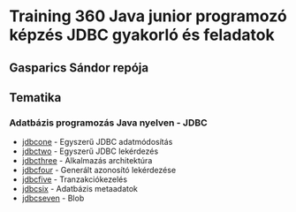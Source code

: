 # Training 360 Java junior programozó képzés JDBC gyakorló és feladatok
## Gasparics Sándor repója

## Tematika

### Adatbázis programozás Java nyelven - JDBC
* [jdbcone](src/main/java/jdbcone/) - Egyszerű JDBC adatmódosítás
* [jdbctwo](src/main/java/jdbctwo/) - Egyszerű JDBC lekérdezés
* [jdbcthree](src/main/java/jdbcthree/) - Alkalmazás architektúra
* [jdbcfour](src/main/java/jdbcfour/) - Generált azonosító lekérdezése
* [jdbcfive](src/main/java/jdbcfive/) - Tranzakciókezelés
* [jdbcsix](src/main/java/jdbcsix/) - Adatbázis metaadatok
* [jdbcseven](src/main/java/jdbcseven/) - Blob

